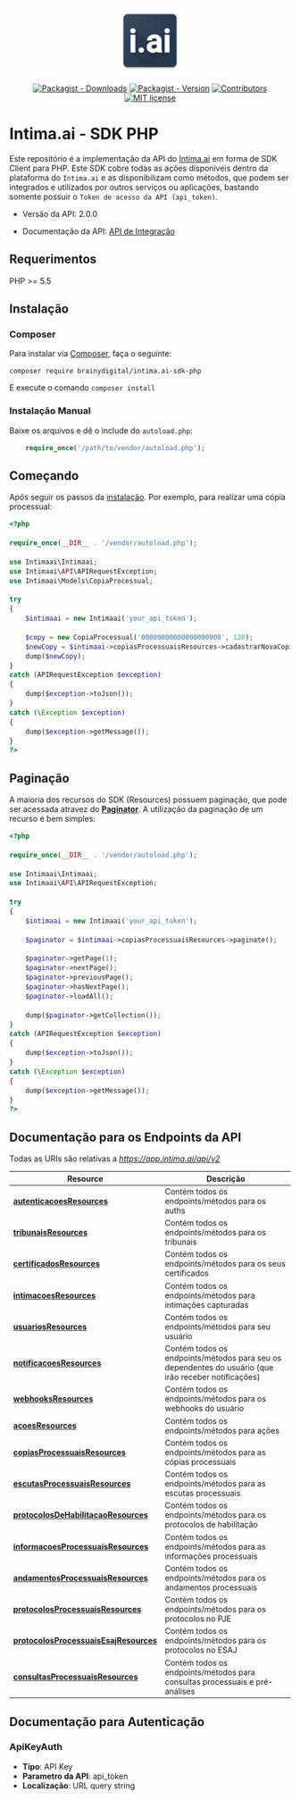 <br />
<div align="center">
  <a href="#">
    <img src="https://raw.githubusercontent.com/brainydigital/intima.ai-sdk-php/master/docs/images/logo.png" alt="Logo" width="120" height="120">
  </a>
  
  [![Packagist - Downloads](https://img.shields.io/packagist/dt/brainydigital/intima.ai-sdk-php.svg?style=flat&color=97ca00)](https://packagist.org/packages/brainydigital/intima.ai-sdk-php "View this project on packagist")
  [![Packagist - Version](https://img.shields.io/packagist/v/brainydigital/intima.ai-sdk-php.svg?style=flat&color=blue)](https://packagist.org/packages/brainydigital/intima.ai-sdk-php "View this project on packagist")
  [![Contributors](https://img.shields.io/badge/contributors-1-yellow.svg)](https://github.com/brainydigital/intima.ai-sdk-php/graphs/contributors)
  [![MIT license](https://img.shields.io/badge/license-MIT-brightgreen.svg)](https://opensource.org/licenses/MIT)
</div>

# **Intima.ai - SDK PHP**

Este repositório é a implementação da API do [Intima.ai](https://app.intima.ai) em forma de SDK Client para PHP. Este SDK cobre todas as ações disponíveis dentro da plataforma do `Intima.ai` e as disponibilizam como métodos, que podem ser integrados e utilizados por outros serviços ou aplicações, bastando somente possuir o `Token de acesso da API (api_token)`.

- Versão da API: 2.0.0

- Documentação da API: [API de Integração](https://documenter.getpostman.com/view/2116715/SzmmVuso?version=latest)

## Requerimentos

PHP >= 5.5

## **Instalação**
### Composer

Para instalar via [Composer](http://getcomposer.org/), faça o seguinte:

```
composer require brainydigital/intima.ai-sdk-php
```

E execute o comando `composer install`

### Instalação Manual

Baixe os arquivos e dê o include do `autoload.php`:

```php
    require_once('/path/to/vendor/autoload.php');
```

## Começando

Após seguir os passos da [instalação](#Instalação). Por exemplo, para realizar uma cópia processual:

```php
<?php

require_once(__DIR__ . '/vendor/autoload.php');

use Intimaai\Intimaai;
use Intimaai\API\APIRequestException;
use Intimaai\Models\CopiaProcessual;

try 
{
    $intimaai = new Intimaai('your_api_token');

    $copy = new CopiaProcessual('00000000000000000000', 120);
    $newCopy = $intimaai->copiasProcessuaisResources->cadastrarNovaCopia($copy);
    dump($newCopy);
}
catch (APIRequestException $exception)
{
    dump($exception->toJson());
}
catch (\Exception $exception)
{
    dump($exception->getMessage());
}
?>
```

## Paginação

A maioria dos recursos do SDK (Resources) possuem paginação, que pode ser acessada atravez do 
[**Paginator**](./docs/models/api/Paginator.md). A utilização da paginação de um recurso é bem simples:

```php
<?php

require_once(__DIR__ . '/vendor/autoload.php');

use Intimaai\Intimaai;
use Intimaai\API\APIRequestException;

try 
{
    $intimaai = new Intimaai('your_api_token');

    $paginator = $intimaai->copiasProcessuaisResources->paginate();

    $paginator->getPage(1);
    $paginator->nextPage();
    $paginator->previousPage();
    $paginator->hasNextPage();
    $paginator->loadAll();

    dump($paginator->getCollection());
}
catch (APIRequestException $exception)
{
    dump($exception->toJson());
}
catch (\Exception $exception)
{
    dump($exception->getMessage());
}
?>
```

## **Documentação para os Endpoints da API**

Todas as URIs são relativas a *https://app.intima.ai/api/v2*

Resource | Descrição
------------ | -------------
[**autenticacoesResources**](docs/resources/autenticacoesResources.md#autenticacoesResources) | Contém todos os endpoints/métodos para os auths
[**tribunaisResources**](docs/resources/tribunaisResources.md#tribunaisResources) | Contém todos os endpoints/métodos para os tribunais
[**certificadosResources**](docs/resources/certificadosResources.md#certificadosResources) | Contém todos os endpoints/métodos para os seus certificados
[**intimacoesResources**](docs/resources/intimacoesResources.md#intimacoesResources) | Contém todos os endpoints/métodos para intimações capturadas
[**usuariosResources**](docs/resources/user/usuariosResources.md#usuariosResources) | Contém todos os endpoints/métodos para seu usuário
[**notificacoesResources**](docs/resources/user/notificacoesResources.md#notificacoesResources) | Contém todos os endpoints/métodos para seu os dependentes do usuário (que irão receber notificações)
[**webhooksResources**](docs/resources/user/webhooksResources.md#webhooksResources) | Contém todos os endpoints/métodos para os webhooks do usuário
[**acoesResources**](docs/resources/acoesResources.md#acoesResources) | Contém todos os endpoints/métodos para ações
[**copiasProcessuaisResources**](docs/resources/copiasProcessuaisResources.md#copiasProcessuaisResources) | Contém todos os endpoints/métodos para as cópias processuais
[**escutasProcessuaisResources**](docs/resources/escutasProcessuaisResources.md#escutasProcessuaisResources) | Contém todos os endpoints/métodos para as escutas processuais
[**protocolosDeHabilitacaoResources**](docs/resources/protocolosDeHabilitacaoResources.md#protocolosDeHabilitacaoResources) | Contém todos os endpoints/métodos para os protocolos de habilitação
[**informacoesProcessuaisResources**](docs/resources/informacoesProcessuaisResources.md#informacoesProcessuaisResources) | Contém todos os endpoints/métodos para as informações processuais
[**andamentosProcessuaisResources**](docs/resources/andamentosProcessuaisResources.md#andamentosProcessuaisResources) | Contém todos os endpoints/métodos para os andamentos processuais
[**protocolosProcessuaisResources**](docs/resources/protocolosProcessuaisResources.md#protocolosProcessuaisResources) | Contém todos os endpoints/métodos para os protocolos no PJE
[**protocolosProcessuaisEsajResources**](docs/resources/protocolosProcessuaisEsajResources.md#protocolosProcessuaisEsajResources) | Contém todos os endpoints/métodos para os protocolos no ESAJ
[**consultasProcessuaisResources**](docs/resources/consultasProcessuaisResources.md#consultasProcessuaisResources) | Contém todos os endpoints/métodos para consultas processuais e pré-análises


## Documentação para Autenticação

### ApiKeyAuth

- **Tipo**: API Key
- **Parametro da API**: api_token
- **Localização**: URL query string
